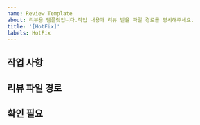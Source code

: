 ```yaml
---
name: Review Template
about: 리뷰용 템플릿입니다.작업 내용과 리뷰 받을 파일 경로를 명시해주세요.
title: '[HotFix]'
labels: HotFix
---
```


## 작업 사항

<!-- 어떤 작업을 했는지 내용을 작성합니다.  -->

## 리뷰 파일 경로

<!-- 리뷰 받을 파일의 경로를 작성해주세요. -->
<!-- 변경 전후를 이미지나 영상으로 보여줄 수 있다면 적극적으로 활용합니다. -->

## 확인 필요

<!-- 확인 해야할사항을 입력해주세요. -->
